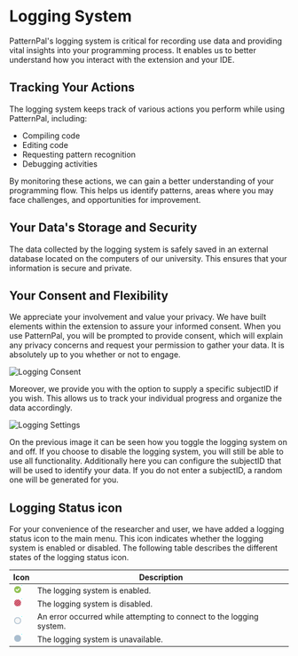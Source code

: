 # Logging System

PatternPal's logging system is critical for recording use data and providing vital insights into your programming process. It enables us to better understand how you interact with the extension and your IDE.

## Tracking Your Actions

The logging system keeps track of various actions you perform while using PatternPal, including:

- Compiling code
- Editing code
- Requesting pattern recognition
- Debugging activities

By monitoring these actions, we can gain a better understanding of your programming flow. This helps us identify patterns, areas where you may face challenges, and opportunities for improvement.

## Your Data's Storage and Security

The data collected by the logging system is safely saved in an external database located on the computers of our university. This ensures that your information is secure and private.

## Your Consent and Flexibility

We appreciate your involvement and value your privacy. We have built elements within the extension to assure your informed consent. When you use PatternPal, you will be prompted to provide consent, which will explain any privacy concerns and request your permission to gather your data. It is absolutely up to you whether or not to engage.

![Logging Consent](../images/LoggingConsent.png)

Moreover, we provide you with the option to supply a specific subjectID if you wish. This allows us to track your individual progress and organize the data accordingly.

![Logging Settings](../images/LoggingSettings.png)

On the previous image it can be seen how you toggle the logging system on and off. If you choose to disable the logging system, you will still be able to use all functionality. Additionally here you can configure the subjectID that will be used to identify your data. If you do not enter a subjectID, a random one will be generated for you.

## Logging Status icon

For your convenience of the researcher and user, we have added a logging status icon to the main menu. This icon indicates whether the logging system is enabled or disabled.  The following table describes the different states of the logging status icon.

| Icon | Description |
| --- | --- |
| ![Logging Status Icon](../images/OnlineStatusAvailable.png) | The logging system is enabled. |
| ![Logging Status Icon](../images/OnlineStatusNoLog.png) | The logging system is disabled. |
| ![Logging Status Icon](../images/OnlineStatusError.png) | An error occurred while attempting to connect to the logging system. |
| ![Logging Status Icon](../images/OnlineStatusOffline.png) | The logging system is unavailable. |
